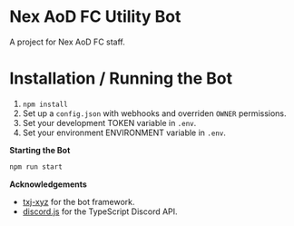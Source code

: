 # Nex AoD FC Utility Bot
A project for Nex AoD FC staff.

# Installation / Running the Bot

1. `npm install`
2. Set up a `config.json` with webhooks and overriden `OWNER` permissions.
3. Set your development TOKEN variable in `.env`.
4. Set your environment ENVIRONMENT variable in `.env`.

**Starting the Bot**
```js
npm run start
```

**Acknowledgements**

- [txj-xyz](https://github.com/txj-xyz) for the bot framework.
- [discord.js](https://discord.js.org/#/) for the TypeScript Discord API.
